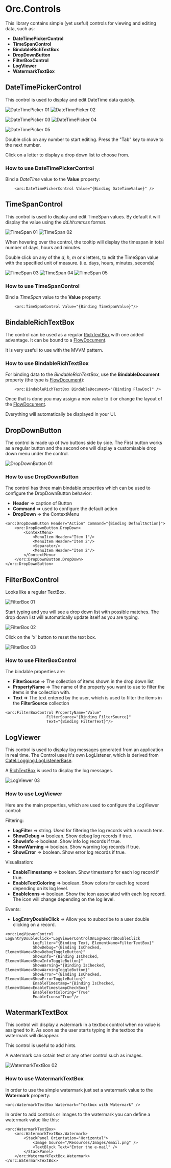 Orc.Controls
===============

This library contains simple (yet useful) controls for viewing and editing data, such as:

- **DateTimePickerControl**
- **TimeSpanControl**
- **BindableRichTextBox**
- **DropDownButton**
- **FilterBoxControl**
- **LogViewer**
- **WatermarkTextBox**

DateTimePickerControl
----------------------

This control is used to display and edit DateTime data quickly.

![DateTimePicker 01](doc/images/DateTimePicker_01.png) ![DateTimePicker 02](doc/images/DateTimePicker_02.png)

![DateTimePicker 03](doc/images/DateTimePicker_03.png) ![DateTimePicker 04](doc/images/DateTimePicker_04.png) 

![DateTimePicker 05](doc/images/DateTimePicker_05.png)

Double click on any number to start editing. Press the "Tab" key to move to the next number.

Click on a letter to display a drop down list to choose from.

### How to use DateTimePickerControl

Bind a *DateTime* value to the **Value** property:

```
    <orc:DateTimePickerControl Value="{Binding DateTimeValue}" />
```

TimeSpanControl
------------------

This control is used to display and edit TimeSpan values. 
By default it will display the value using the *dd.hh:mm:ss* format.

![TimeSpan 01](doc/images/TimeSpan_01.png) ![TimeSpan 02](doc/images/TimeSpan_02.png)

When hovering over the control, the tooltip will display the timespan in total number of days, hours and minutes.

Double click on any of the *d*, *h*, *m* or *s* letters, to edit the TimeSpan value with the specified unit of measure. (i.e. days, hours, minutes, seconds)

![TimeSpan 03](doc/images/TimeSpan_03.png) ![TimeSpan 04](doc/images/TimeSpan_04.png) ![TimeSpan 05](doc/images/TimeSpan_05.png)

### How to use TimeSpanControl

Bind a *TimeSpan* value to the **Value** property:

```
	<orc:TimeSpanControl Value="{Binding TimeSpanValue}"/>
```

BindableRichTextBox
---------------------

The control can be used as a regular [RichTextBox](https://msdn.microsoft.com/en-us/library/system.windows.controls.richtextbox(v=vs.110).aspx) with one added advantage. It can be bound to a [FlowDocument](https://msdn.microsoft.com/en-us/library/system.windows.documents.flowdocument(v=vs.110).aspx). 

It is very useful to use with the MVVM pattern.

### How to use BindableRichTextBox

For binding data to the *BindableRichTextBox*, use the **BindableDocument** property  (the type is [FlowDocument](https://msdn.microsoft.com/en-us/library/system.windows.documents.flowdocument(v=vs.110).aspx)):

```
    <orc:BindableRichTextBox BindableDocument="{Binding FlowDoc}" />
```

Once that is done you may assign a new value to it or change the layout of the  [FlowDocument](https://msdn.microsoft.com/en-us/library/system.windows.documents.flowdocument(v=vs.110).aspx). 

Everything will automatically be displayed in your UI.

DropDownButton
---------------

The control is made up of two buttons side by side. The First button works as a regular button and the second one will display a customisable drop down menu under the control. 

![DropDownButton 01](doc/images/DropDownButton_01.png)

### How to use DropDownButton

The control has three main bindable properties which can be used to configure the DropDownButton behavior:

- **Header** => caption of Button
- **Command** => used to configure the default action
- **DropDown** => the ContextMenu

```    
<orc:DropDownButton Header="Action" Command="{Binding DefaultAction}">
	<orc:DropDownButton.DropDown>
		<ContextMenu>
			<MenuItem Header="Item 1"/>
			<MenuItem Header="Item 2"/>
			<Separator/>
			<MenuItem Header="Item 2"/>
		</ContextMenu>
	</orc:DropDownButton.DropDown>
</orc:DropDownButton>
```

FilterBoxControl
-----------------

Looks like a regular TextBox. 

![FilterBox 01](doc/images/FilterBox_01.png)

Start typing and you will see a drop down list with possible matches. The drop down list will automatically update itself as you are typing.

![FilterBox 02](doc/images/FilterBox_02.png)

Click on the 'x' button to reset the text box.

![FilterBox 03](doc/images/FilterBox_03.png)

### How to use FilterBoxControl

The bindable properties are:

* **FilterSource** => The collection of items shown in the drop down list
* **PropertyName** => The name of the property you want to use to filter the items in the collection with.
* **Text** => The text entered by the user, which is used to filter the items in the **FilterSource** collection

```
<orc:FilterBoxControl PropertyName="Value" 
	              FilterSource="{Binding FilterSource}" 
	              Text="{Binding FilterText}"/>
```

LogViewer
----------

This control is used to display log messages generated from an application in real time. The  Control uses it's own LogListener, which is derived from [Catel.Logging.LogListenerBase](http://www.nudoq.org/#!/Packages/Catel.Core/Catel.Core/LogListenerBase). 

A [RichTextBox](https://msdn.microsoft.com/en-us/library/system.windows.controls.richtextbox(v=vs.110).aspx) is used to display the log messages.

![LogViewer 03](doc/images/LogViewer_01.png)

### How to use LogViewer

Here are the main properties, which are used to configure the LogViewer control:

Filtering: 

- **LogFilter** => string. Used for filtering the log records with a search term.
- **ShowDebug** => boolean. Show debug log records if true.
- **ShowInfo** => boolean. Show info log records if true.
- **ShowWarning** => boolean. Show warning log records if true.
- **ShowError** => boolean. Show error log records if true.
 
Visualisation:

- **EnableTimestamp** => boolean. Show timestamp for each log record if true.
- **EnableTextColoring** => boolean. Show colors for each log record depending on its log level.
- **EnableIcons** => boolean. Show the icon associated with each log record. The icon will change depending on the log level.

Events:

- **LogEntryDoubleClick** => Allow you to subscribe to a user double clicking on a record.

```
<orc:LogViewerControl LogEntryDoubleClick="LogViewerControlOnLogRecordDoubleClick
			LogFilter="{Binding Text, ElementName=FilterTextBox}"
			ShowDebug="{Binding IsChecked, ElementName=ShowDebugToggleButton}"
			ShowInfo="{Binding IsChecked, ElementName=ShowInfoToggleButton}"
			ShowWarning="{Binding IsChecked, ElementName=ShowWarningToggleButton}"
			ShowError="{Binding IsChecked, ElementName=ShowErrorToggleButton}"
			EnableTimestamp="{Binding IsChecked, ElementName=EnableTimestampCheckBox}"
			EnableTextColoring="True" 
			EnableIcons="True"/>
```

WatermarkTextBox
---------------------

This control will display a watermark in a textbox control when no value is assigned to it.
As soon as the user starts typing in the textbox the watermark will disappear.

This control is useful to add hints.

A watermark can cotain text or any other control such as images.

![WatermarkTextBox 02](doc/images/WatermarkTextBox_02.png)

### How to use WatermarkTextBox

In order to use the simple watermark just set a watermark value to the **Watermark** property: 

```
<orc:WatermarkTextBox Watermark="Textbox with Watermark" />
```

In order to add controls or images to the watermark you can define a watermark value like this: 

```
<orc:WatermarkTextBox>
    <orc:WatermarkTextBox.Watermark>
        <StackPanel Orientation="Horizontal">
            <Image Source="/Resources/Images/email.png" />
            <TextBlock Text="Enter the e-mail" />
        </StackPanel>
    </orc:WatermarkTextBox.Watermark>
</orc:WatermarkTextBox>
```
